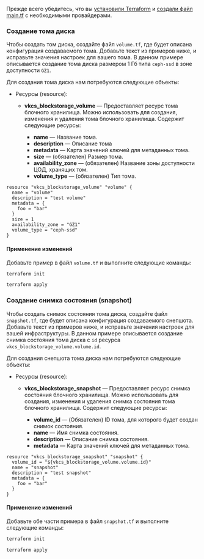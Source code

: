 <warn>

Прежде всего убедитесь, что вы [установили Terraform](/ru/manage/terraform/quick-start) и [создали файл main.tf](/ru/manage/terraform/quick-start/configuration) с необходимыми провайдерами.

</warn>

### Создание тома диска

Чтобы создать том диска, создайте файл `volume.tf`, где будет описана конфигурация создаваемого тома. Добавьте текст из примеров ниже, и исправьте значения настроек для вашего тома. В данном примере описывается создание тома диска размером 1 Гб типа `ceph-ssd` в зоне доступности `GZ1`.

Для создания тома диска нам потребуются следующие объекты:

- Ресурсы (resource):

  - **vkcs_blockstorage_volume** — Предоставляет ресурс тома блочного хранилища. Можно использовать для создания, изменения и удаления тома блочного хранилища. Содержит следующие ресурсы:

    - **name** — Название тома.
    - **description** — Описание тома
    - **metadata** — Карта значений ключей для метаданных тома.
    - **size** — (обязателен) Размер тома.
    - **availability_zone** — (обязателен) Название зоны доступности ЦОД, хранящих том.
    - **volume_type** — (обязателен) Тип тома.

```hcl
resource "vkcs_blockstorage_volume" "volume" {
  name = "volume"
  description = "test volume"
  metadata = {
    foo = "bar"
  }
  size = 1
  availability_zone = "GZ1"
  volume_type = "ceph-ssd"
}
```

#### Применение изменений

Добавьте пример в файл `volume.tf` и выполните следующие команды:

```bash
terraform init
```
```bash
terraform apply
```

### Создание снимка состояния (snapshot)

Чтобы создать снимок состояния тома диска, создайте файл `snapshot.tf`, где будет описана конфигурация создаваемого снепшота. Добавьте текст из примеров ниже, и исправьте значения настроек для вашей инфраструктуры. В данном примере описывается создание снимка состояния тома диска с `id` ресурса `vkcs_blockstorage_volume.volume.id`.

Для создания снепшота тома диска нам потребуются следующие объекты:

- Ресурсы (resource):

  - **vkcs_blockstorage_snapshot** — Предоставляет ресурс снимка состояния блочного хранилища. Можно использовать для создания, изменения и удаления снимка состояния тома блочного хранилища. Содержит следующие ресурсы:

    - **volume_id** — (Обязателен) ID тома, для которого будет создан снимок состояния.
    - **name** — Имя снимка состояния.
    - **description** — Описание снимка состояния.
    - **metadata** — Карта значений ключей для метаданных тома.

```hcl
resource "vkcs_blockstorage_snapshot" "snapshot" {
  volume_id = "${vkcs_blockstorage_volume.volume.id}"
  name = "snapshot"
  description = "test snapshot"
  metadata = {
    foo = "bar"
  }
}
```

#### Применение изменений

Добавьте обе части примера в файл `snapshot.tf` и выполните следующие команды:

```bash
terraform init
```
```bash
terraform apply
```
